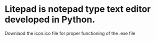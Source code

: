 # Litepad is notepad type text editor developed in Python.
Downlaod the icon.ico file for proper functioning of the .exe file
